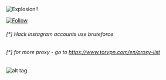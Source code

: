 ![Explosion!!](https://s16.picofile.com/file/8423213668/1597845525_picsay.png)

[![Follow](https://img.shields.io/github/followers/sslri?label=Follow&style=social)](https://instagram.com/sslri)

###### [*] Hack instagram accounts use bruteforce
###### [*] for more proxy - go to https://www.torvpn.com/en/proxy-list
![alt tag](https://raw.githubusercontent.com/avramit/instahack/master/screenshot.jpg)

